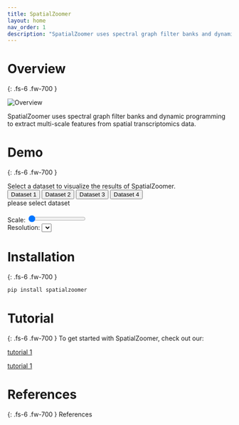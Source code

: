 ```yaml
---
title: SpatialZoomer
layout: home
nav_order: 1
description: "SpatialZoomer uses spectral graph filter banks and dynamic programming to extract multi-scale features from spatial transcriptomics data."
---
```



# Overview
{: .fs-6 .fw-700 }
<div class="overview-container">
    <div class="overview-image">
    <img src="{{ '/assets/images/overview.png' | relative_url }}" alt="Overview">
    </div>
    <div class="overview-text">
    <p>SpatialZoomer uses spectral graph filter banks and dynamic programming to extract multi-scale features from spatial transcriptomics data.</p>
    </div>
</div>

# Demo
{: .fs-6 .fw-700 }
<section id="demo">
Select a dataset to visualize the results of SpatialZoomer.
    <div class="dataset-buttons">
        <button type="button" name="button" class="btn btn-blue" data-dataset="1">Dataset 1</button>
        <button type="button" name="button" class="btn btn-blue" data-dataset="2">Dataset 2</button>
        <button type="button" name="button" class="btn btn-blue" data-dataset="3">Dataset 3</button>
        <button type="button" name="button" class="btn btn-blue" data-dataset="4">Dataset 4</button>
    </div>
    <div id="dataset-description">please select dataset</div>
    <div id="demo-content">
        <div class="images">
            <img id="img1" src="" alt="">
            <img id="img2" src="" alt="">
        </div>
        <img id="img3" src="" alt="">
        <div class="params">
            <div class="param-group">
                <label for="scaleRange">Scale:</label>
                <input type="range" id="scaleRange" min="0" max="6" step="1" value="0">
                <span id="scaleValue"></span>
            </div>
            <div class="param-group">
                <label for="resolutionSelect">Resolution:</label>
                <select id="resolutionSelect"></select>
            </div>
        </div>
    </div>
</section>

# Installation
{: .fs-6 .fw-700 }
```python
pip install spatialzoomer
```

# Tutorial
{: .fs-6 .fw-700 }
To get started with SpatialZoomer, check out our:

[tutorial 1](#)

[tutorial 1](#)

# References
{: .fs-6 .fw-700 }
References

<script src="{{ '/assets/js/demo.js' | relative_url }}"></script>